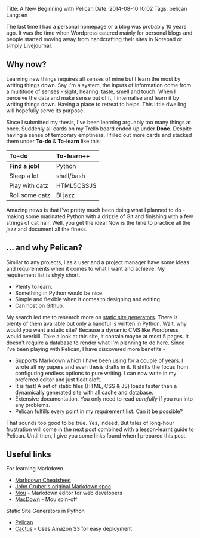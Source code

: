 Title: A New Beginning with Pelican
Date: 2014-08-10 10:02
Tags: pelican
Lang: en


The last time I had a personal homepage or a blog was probably 10 years ago. It was the time when Wordpress catered mainly for personal blogs and people started moving away from handcrafting their sites in Notepad or simply Livejournal. 

## Why now?
Learning new things requires all senses of mine but I learn the most by writing things down. Say I'm a system, the inputs of information come from a multitude of senses - sight, hearing, taste, smell and touch. When I perceive the data and make sense out of it, I internalise and learn it by writing things down. Having a place to retreat to helps. This little dwelling will hopefully serve its purpose. 

Since I submitted my thesis, I've been learning arguably too many things at once. Suddenly all cards on my Trello board ended up under **Done**. Despite having a sense of temporary emptiness, I filled out more cards and stacked them under **To-do** & **To-learn** like this:

| To-do           | To-learn++     | 
|:----------------|:---------------| 
| **Find a job!**    | Python         |        
| Sleep a lot	     | shell/bash     |           
| Play with catz  | HTML5CSSJS     | 
| Roll some catz  | BI jazz        |    

Amazing news is that I've pretty much been doing what I planned to do - making some marinated Python with a drizzle of Git and finishing with a few strings of cat hair. Well, you get the idea! Now is the time to practice all the jazz and document all the finess. 

## ... and why Pelican?

Similar to any projects, I as a user and a project manager have some ideas and requirements when it comes to what I want and achieve. My requirement list is shyly short.

* Plenty to learn.
* Something in Python would be nice.
* Simple and flexible when it comes to designing and editing.
* Can host on Github.

My search led me to research more on [static site generators](https://www.staticgen.com/). There is plenty of them available but only a handful is written in Python. Wait, why would you want a static site? Because a dynamic CMS like Wordpress would overkill. Take a look at this site, it contain maybe at most 5 pages. It doesn't require a database to render what I'm planning to do here. Since I've been playing with Pelican, I have discovered more benefits -

* Supports Markdown which I have been using for a couple of years. I wrote all my papers and even thesis drafts in it. It shifts the focus from configuring endless options to pure writing. I can now write in my preferred editor and just float aloft. 
* It is fast! A set of static files (HTML, CSS & JS) loads faster than a dynamically generated site with all cache and database. 
* Extensive documentation. You only need to read *carefully* if you run into any problems. 
* Pelican fulfills every point in my requirement list. Can it be possible?

That sounds too good to be true. Yes, indeed. But tales of long-hour frustration will come in the next post combined with a lesson-learnt guide to Pelican. Until then, I give you some links found when I prepared this post.

## Useful links
For learning Markdown

* [Markdown Cheatsheet](https://github.com/adam-p/markdown-here/wiki/Markdown-Cheatsheet)
* [John Gruber's original Markdown spec](http://daringfireball.net/projects/markdown/)
* [Mou](http://mouapp.com/) - Markdown editor for web developers 
* [MacDown](http://macdown.uranusjr.com/) - Mou spin-off

Static Site Generators in Python

* [Pelican](http://blog.getpelican.com/) 
* [Cactus](http://cactusformac.com/) - Uses Amazon S3 for easy deployment